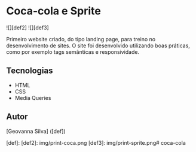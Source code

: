 # Coca-cola e Sprite

![][def2]
![][def3]

Primeiro website criado, do tipo landing page, para treino no desenvolvimento de sites.
O site foi desenvolvido utilizando boas práticas, como por exemplo tags semânticas e responsividade.

## Tecnologias
* HTML
* CSS
* Media Queries

## Autor 
[Geovanna Silva] ([def])

[def]: 
[def2]: img/print-coca.png
[def3]: img/print-sprite.png# coca-cola
